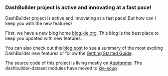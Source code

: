 ### DashBuilder project is active and innovating at a fast pace!

DashBuilder project is active and innovating at a fast pace! But how can I keep you with the new features?

First, we have a new blog home [blog.kie.org](https://blog.kie.org/). This blog is the best place to keep you updated with new features.

You can also check out this [blog post](https://blog.kie.org/2021/04/dashbuilder-an-apache-licensed-business-reporting-and-monitoring-tool.html) to see a summary of the most exciting DashBuilder new features or follow the [Getting Started Guide](https://blog.kie.org/2021/05/dashbuilder-getting-started-guide.html).

The source code of this project is living mostly on [Appformer](https://github.com/kiegroup/appformer). The dashbuilder-dataset modules have moved to [kie-soup](https://github.com/kiegroup/kie-soup)
